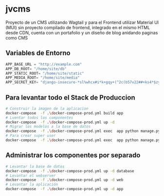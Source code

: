 # jvcms

Proyecto de un CMS utilizando Wagtail y  para el Frontend utilizar Material UI (MUI) sin proyecto compilado de frontend, integrado en el mismo HTML desde CDN, cuenta con un portafolio y un diseño de blog anidando paginas como CMS

## Variables de Entorno
```py
APP_BASE_URL = "http://example.com"
APP_DB_ROOT= "/home/site/db"
APP_STATIC_ROOT= "/home/site/static"
APP_MEDIA_ROOT= "/home/site/media"
APP_SECRET_KEY= "django-insecure-*sl%whcx#i*k+gqy+(^2c(b57v22##+ks4*$zyilfxpz^gnny("
```


## Para levantar todo el Stack de Produccion
```sh
# Construir la imagen de la aplicacion
docker-compose  -f .\docker-compose-prod.yml build app
# Lventar todos los componentes
docker-compose  -f .\docker-compose-prod.yml up -d
# Migrar los modelos a la base de datos
docker-compose  -f .\docker-compose-prod.yml exec  app python manage.py migrate
# Para crear super user
docker-compose  -f .\docker-compose-prod.yml exec  app python manage.py createsuperuser 
```

## Administrar los componentes por separado
```sh
# Levantar la base de datos
docker-compose  -f .\docker-compose-prod.yml up -d database
# Levantar el webserver
docker-compose  -f .\docker-compose-prod.yml up -d web
# Levantar la aplicación
docker-compose  -f .\docker-compose-prod.yml up -d app
```